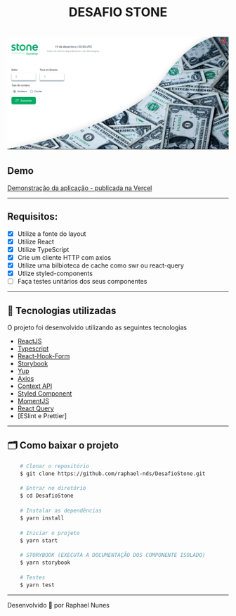 <h1 align="center">DESAFIO STONE</h1>
<h1 align="center">
    <img src="public/print.png">
</h1>

## Demo

[Demonstração da aplicação - publicada na Vercel](https://desafiostone.vercel.app/)

---

## Requisitos:

- [x] Utilize a fonte do layout
- [x] Utilize React
- [x] Utilize TypeScript
- [x] Crie um cliente HTTP com axios
- [x] Utilize uma bilbioteca de cache como swr ou react-query
- [x] Utlize styled-components
- [ ] Faça testes unitários dos seus componentes

---

## 🚀 Tecnologias utilizadas

O projeto foi desenvolvido utilizando as seguintes tecnologias

- [ReactJS](https://reactjs.org)
- [Typescript](https://www.typescriptlang.org/)
- [React-Hook-Form](https://react-hook-form.com/)
- [Storybook](https://storybook.js.org/)
- [Yup](https://github.com/jquense/yup)
- [Axios](https://github.com/axios/axios)
- [Context API](https://pt-br.reactjs.org/docs/hooks-reference.html)
- [Styled Component](https://styled-components.com/)
- [MomentJS](https://momentjs.com/)
- [React Query](https://react-query.tanstack.com/)
- [ESlint e Prettier]

---

## 🗂 Como baixar o projeto

```bash
    # Clonar o repositório
    $ git clone https://github.com/raphael-nds/DesafioStone.git

    # Entrar no diretório
    $ cd DesafioStone

    # Instalar as dependências
    $ yarn install

    # Iniciar o projeto
    $ yarn start

    # STORYBOOK (EXECUTA A DOCUMENTAÇÃO DOS COMPONENTE ISOLADO)
    $ yarn storybook

    # Testes
    $ yarn test
```

---

Desenvolvido 💜 por Raphael Nunes

